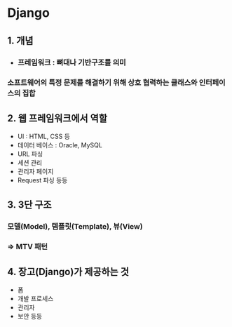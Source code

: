 # Django

## 1. 개념
* ### 프레임워크 : 뼈대나 기반구조를 의미  
###             소프트웨어의 특정 문제를 해결하기 위해 상호 협력하는 클래스와 인터페이스의 집합  

## 2. 웹 프레임워크에서 역할
* UI : HTML, CSS 등  
* 데이터 베이스 : Oracle, MySQL  
* URL 파싱  
* 세션 관리  
* 관리자 페이지  
* Request 파싱 등등  

## 3. 3단 구조
### 모델(Model), 템플릿(Template), 뷰(View)  
### => MTV 패턴  

## 4. 장고(Django)가 제공하는 것  
* 폼  
* 개발 프로세스  
* 관리자  
* 보안 등등
